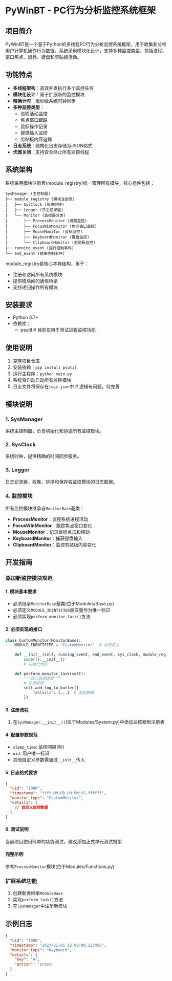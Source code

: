 # PyWinBT - PC行为分析监控系统框架

## 项目简介
PyWinBT是一个基于Python的多线程PC行为分析监控系统框架，用于收集和分析用户计算机操作行为数据。系统采用模块化设计，支持多种监控类型，包括进程、窗口焦点、鼠标、键盘和剪贴板活动。

## 功能特点
- **多线程架构**：高效并发执行多个监控任务
- **模块化设计**：易于扩展新的监控模块
- **精确计时**：毫秒级系统时钟同步
- **多种监控类型**：
  - 进程活动监控
  - 焦点窗口跟踪
  - 鼠标操作记录
  - 键盘输入监控
  - 剪贴板内容追踪
- **日志系统**：结构化日志存储为JSON格式
- **优雅关闭**：支持安全终止所有监控线程

## 系统架构
系统采用模块注册表(module_registry)统一管理所有模块，核心组件包括：

```
SysManager (主控制器)
├── module_registry (模块注册表)
│   ├── SysClock (系统时钟)
│   ├── Logger (日志记录器)
│   └── Monitor (监控器分类)
│       ├── ProcessMonitor (进程监控)
│       ├── FocusWinMonitor (焦点窗口监控)
│       ├── MouseMonitor (鼠标监控)
│       ├── KeyboardMonitor (键盘监控)
│       └── ClipboardMonitor (剪贴板监控)
├── running_event (运行控制事件)
└── end_event (结束控制事件)
```

module_registry是核心字典结构，用于：
- 注册和访问所有系统模块
- 提供模块间的通信桥梁
- 支持递归操作所有模块

## 安装要求
- Python 3.7+
- 依赖库：
  - psutil  # 目前仅用于测试进程监控功能

## 使用说明
1. 克隆项目仓库
2. 安装依赖：`pip install psutil`
3. 运行主程序：`python main.py`
4. 系统将自动启动所有监控模块
5. 日志文件将保存在`logs.json`中  # 逻辑有问题，待完善

## 模块说明
### 1. SysManager
系统主控制器，负责初始化和协调所有监控模块。

### 2. SysClock
系统时钟，提供精确的时间同步服务。

### 3. Logger
日志记录器，收集、排序和保存各监控模块的日志数据。

### 4. 监控模块
所有监控模块继承自`MonitorBase`基类：
- **ProcessMonitor**：监控系统进程活动
- **FocusWinMonitor**：跟踪焦点窗口变化
- **MouseMonitor**：记录鼠标点击和移动
- **KeyboardMonitor**：捕获键盘输入
- **ClipboardMonitor**：监控剪贴板内容变化

## 开发指南
### 添加新监控模块规范

#### 1. 模块基本要求
- 必须继承`MonitorBase`基类(位于Modules/Base.py)
- 必须定义`MODULE_IDENTIFIER`类变量作为唯一标识
- 必须实现`perform_monitor_task()`方法

#### 2. 必须实现的接口
```python
class CustomMonitor(MonitorBase):
    MODULE_IDENTIFIER = "CustomMonitor"  # 必须定义
    
    def __init__(self, running_event, end_event, sys_clock, module_registry, uid):
        super().__init__()
        # 初始化代码
        
    def perform_monitor_task(self):
        """核心监控逻辑"""
        # 必须实现
        self.add_log_to_buffer({
            "details": {...}  # 监控数据
        })
```

#### 3. 注册流程
1. 在`SysManager.__init__()`(位于Modules/System.py)中添加监控器到注册表

#### 4. 配置参数规范
- `sleep_time`: 监控间隔(秒)
- `uid`: 用户唯一标识
- 其他自定义参数需通过`__init__`传入

#### 5. 日志格式要求
```json
{
  "uid": "1000",
  "timestamp": "YYYY-MM-DD HH:MM:SS.ffffff",
  "monitor_type": "CustomMonitor",
  "details": {
    // 自定义监控数据
  }
}
```

#### 6. 测试说明
当前项目使用简单的功能测试，建议添加正式单元测试框架

#### 完整示例
参考`ProcessMonitor`模块(位于Modules/Functions.py)

### 扩展系统功能
1. 创建新类继承`ModuleBase`
2. 实现`perform_task()`方法
3. 在`SysManager`中注册新模块

## 示例日志
```json
{
  "uid": "1000",
  "timestamp": "2023-01-01 12:00:00.123456",
  "monitor_type": "Keyboard",
  "details": {
    "key": "A",
    "action": "press"
  }
}
```
